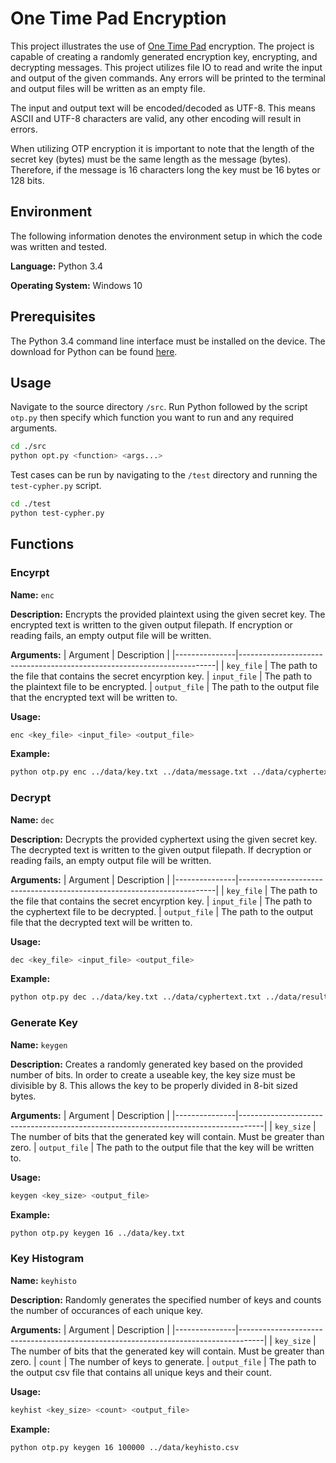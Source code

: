 # One Time Pad Encryption

This project illustrates the use of [One Time Pad](https://en.wikipedia.org/wiki/One-time_pad) encryption. The project is capable of creating a randomly generated encryption key, encrypting, and decrypting messages. This project utilizes file IO to read and write the input and output of the given commands. Any errors will be printed to the terminal and output files will be written as an empty file.

The input and output text will be encoded/decoded as UTF-8. This means ASCII and UTF-8 characters are valid, any other encoding will result in errors.

When utilizing OTP encryption it is important to note that the length of the secret key (bytes) must be the same length as the message (bytes). Therefore, if the message is 16 characters long the key must be 16 bytes or 128 bits.



## Environment

The following information denotes the environment setup in which the code was written and tested.

**Language:** Python 3.4

**Operating System:** Windows 10



## Prerequisites

The Python 3.4 command line interface must be installed on the device. The download for Python can be found [here](https://www.python.org/downloads/).



## Usage
Navigate to the source directory `/src`. Run Python followed by the script `otp.py` then specify which function you want to run and any required arguments.

```bash
cd ./src
python opt.py <function> <args...>
```

Test cases can be run by navigating to the `/test` directory and running the `test-cypher.py` script.

```bash
cd ./test
python test-cypher.py
```



## Functions

### Encyrpt
**Name:** `enc`

**Description:** Encrypts the provided plaintext using the given secret key. The encrypted text is written to the given output filepath. If encryption or reading fails, an empty output file will be written.

**Arguments:**
| Argument      | Description                                                            |
|---------------|------------------------------------------------------------------------|
| `key_file`    | The path to the file that contains the secret encyrption key.
| `input_file`  | The path to the plaintext file to be encrypted.
| `output_file` | The path to the output file that the encrypted text will be written to.

**Usage:**
```bash
enc <key_file> <input_file> <output_file>
```

**Example:**
```bash
python otp.py enc ../data/key.txt ../data/message.txt ../data/cyphertext.txt
```



### Decrypt
**Name:** `dec`

**Description:** Decrypts the provided cyphertext using the given secret key. The decrypted text is written to the given output filepath. If decryption or reading fails, an empty output file will be written.

**Arguments:**
| Argument      | Description                                                            |
|---------------|------------------------------------------------------------------------|
| `key_file`    | The path to the file that contains the secret encyrption key.
| `input_file`  | The path to the cyphertext file to be decrypted.
| `output_file` | The path to the output file that the decrypted text will be written to.

**Usage:**
```bash
dec <key_file> <input_file> <output_file>
```

**Example:**
```bash
python otp.py dec ../data/key.txt ../data/cyphertext.txt ../data/result.txt
```



### Generate Key
**Name:** `keygen`

**Description:** Creates a randomly generated key based on the provided number of bits. In order to create a useable key, the key size must be divisible by 8. This allows the key to be properly divided in 8-bit sized bytes.  

**Arguments:**
| Argument      | Description                                                                        |
|---------------|------------------------------------------------------------------------------------|
| `key_size`    | The number of bits that the generated key will contain. Must be greater than zero.
| `output_file` | The path to the output file that the key will be written to.

**Usage:**
```bash
keygen <key_size> <output_file>
```

**Example:**
```bash
python otp.py keygen 16 ../data/key.txt
```



### Key Histogram
**Name:** `keyhisto`

**Description:** Randomly generates the specified number of keys and counts the number of occurances of each unique key.

**Arguments:**
| Argument      | Description                                                                        |
|---------------|------------------------------------------------------------------------------------|
| `key_size`    | The number of bits that the generated key will contain. Must be greater than zero.
| `count`       | The number of keys to generate.
| `output_file` | The path to the output csv file that contains all unique keys and their count.

**Usage:**
```bash
keyhist <key_size> <count> <output_file>
```

**Example:**
```bash
python otp.py keygen 16 100000 ../data/keyhisto.csv
```
